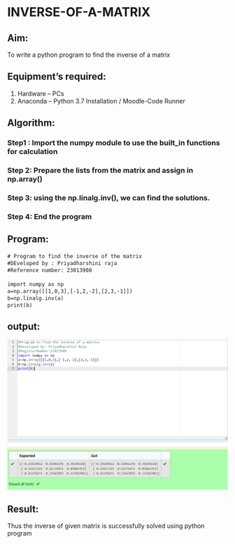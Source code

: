 # INVERSE-OF-A-MATRIX
## Aim:
To write a python program to find the inverse of a matrix
## Equipment’s required:
1. 	Hardware – PCs
2. 	Anaconda – Python 3.7 Installation / Moodle-Code Runner
## Algorithm:
### Step1 : Import the numpy module to use the built_in functions for calculation
### Step 2: Prepare the lists from the matrix and assign in np.array()
### Step 3: using the np.linalg.inv(), we can find the solutions.
### Step 4: End the program

## Program:

```
# Program to find the inverse of the matrix
#DEveloped by : Priyadharshini raja
#Reference number: 23013908

import numpy as np
a=np.array([[1,0,3],[-1,2,-2],[2,3,-1]])
b=np.linalg.inv(a)
print(b)
```
## output:
![output](<inverse ss 2.png>)


## Result:
Thus the inverse of given matrix is successfully solved using python program

